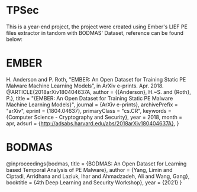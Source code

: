 # TPSec
This is a year-end project, the project were created using Ember's LIEF PE files extractor in tandom with BODMAS' Dataset, reference can be found below:

# EMBER
H. Anderson and P. Roth, "EMBER: An Open Dataset for Training Static PE Malware Machine Learning Models”, in ArXiv e-prints. Apr. 2018.
 @ARTICLE{2018arXiv180404637A,
  author = {{Anderson}, H.~S. and {Roth}, P.},
  title = "{EMBER: An Open Dataset for Training Static PE Malware Machine Learning Models}",
  journal = {ArXiv e-prints},
  archivePrefix = "arXiv",
  eprint = {1804.04637},
  primaryClass = "cs.CR",
  keywords = {Computer Science - Cryptography and Security},
  year = 2018,
  month = apr,
  adsurl = {http://adsabs.harvard.edu/abs/2018arXiv180404637A},
 }

# BODMAS
 @inproceedings{bodmas,
  title = {BODMAS: An Open Dataset for Learning based Temporal Analysis of PE Malware},
  author = {Yang, Limin and Ciptadi, Arridhana and Laziuk, Ihar and Ahmadzadeh, Ali and Wang, Gang},
  booktitle = {4th Deep Learning and Security Workshop},
  year = {2021}
 }

